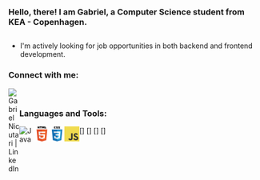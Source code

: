 ### Hello, there! I am Gabriel, a Computer Science student from KEA - Copenhagen.

##
- I'm actively looking for job opportunities in both backend and frontend development.


### Connect with me:
[<img align="left" alt="GabrielNicutari | LinkedIn" width="22px" src="https://cdn.jsdelivr.net/npm/simple-icons@v3/icons/linkedin.svg" />][linkedin]

<br />

### Languages and Tools:

[<img align="left" alt="Java" width="30px" src="https://icon-library.com/images/java-icon-png/java-icon-png-2.jpg" />]
[<img align="left" alt="HTML5" width="30px" src="https://raw.githubusercontent.com/github/explore/80688e429a7d4ef2fca1e82350fe8e3517d3494d/topics/html/html.png" />]
[<img align="left" alt="CSS3" width="30px" src="https://raw.githubusercontent.com/github/explore/80688e429a7d4ef2fca1e82350fe8e3517d3494d/topics/css/css.png" />]
[<img align="left" alt="JavaScript" width="30px" src="https://raw.githubusercontent.com/github/explore/80688e429a7d4ef2fca1e82350fe8e3517d3494d/topics/javascript/javascript.png" />]

<br />
<br />




[linkedin]: https://www.linkedin.com/in/gabriel-nicutari-82a270192/
